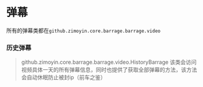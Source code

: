 # 弹幕
所有的弹幕类都在`github.zimoyin.core.barrage.barrage.video`
### 历史弹幕
> github.zimoyin.core.barrage.barrage.video.HistoryBarrage
该类会访问视频具体一天的所有弹幕信息，同时也提供了获取全部弹幕的方法，该方法会自动休眠防止被封ip（前车之鉴）
>